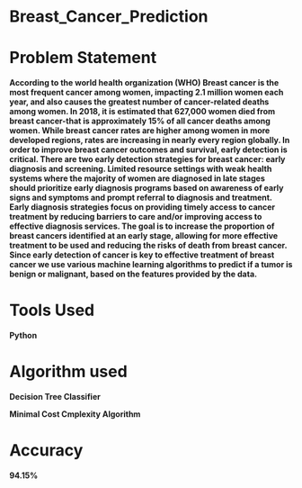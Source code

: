 # Breast_Cancer_Prediction

# Problem Statement
  **According to the world health organization (WHO) Breast cancer is the most frequent cancer among women, impacting 2.1 million women each year, and also causes the greatest number of cancer-related deaths among women. In 2018, it is estimated that 627,000 women died from breast cancer-that is approximately 15% of all cancer deaths among women. While breast cancer rates are higher among women in more developed regions, rates are increasing in nearly every region globally. In order to improve breast cancer outcomes and survival, early detection is critical. There are two early detection strategies for breast cancer: early diagnosis and screening. Limited resource settings with weak health systems where the majority of women are diagnosed in late stages should prioritize early diagnosis programs based on awareness of early signs and symptoms and prompt referral to diagnosis and treatment. Early diagnosis strategies focus on providing timely access to cancer treatment by reducing barriers to care and/or improving access to effective diagnosis services. The goal is to increase the proportion of breast cancers identified at an early stage, allowing for more effective treatment to be used and reducing the risks of death from breast cancer. Since early detection of cancer is key to effective treatment of breast cancer we use various machine learning algorithms to predict if a tumor is benign or malignant, based on the features provided by the data.**

# Tools Used
  **Python**
  
# Algorithm used 
  **Decision Tree Classifier**
  
  **Minimal Cost Cmplexity Algorithm**
  
# Accuracy
  **94.15%**
